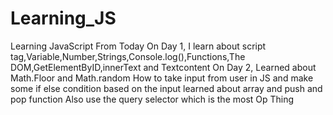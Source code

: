 # Learning_JS
Learning JavaScript From Today
On Day 1,
I learn about script tag,Variable,Number,Strings,Console.log(),Functions,The DOM,GetElementByID,innerText and Textcontent
On Day 2,
Learned about Math.Floor and Math.random
How to take input from user in JS and make some if else condition based on the input
learned about array and push and pop function
Also use the query selector which is the most Op Thing
